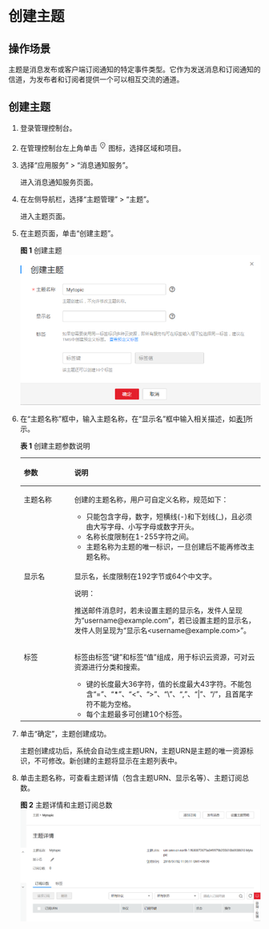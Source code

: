 # 创建主题<a name="zh-cn_topic_0043961401"></a>

## 操作场景<a name="section5231877317314"></a>

主题是消息发布或客户端订阅通知的特定事件类型。它作为发送消息和订阅通知的信道，为发布者和订阅者提供一个可以相互交流的通道。

## 创建主题<a name="section141512514421"></a>

1.  登录管理控制台。
2.  在管理控制台左上角单击![](figures/icon-region.png)图标，选择区域和项目。
3.  选择“应用服务” \> “消息通知服务”。

    进入消息通知服务页面。

4.  在左侧导航栏，选择“主题管理” \> “主题”。

    进入主题页面。

5.  在主题页面，单击“创建主题”。

    **图 1**  创建主题<a name="fb81883b6094f42bf857bca85b023414d"></a>  
    ![](figures/创建主题.png "创建主题")

6.  在“主题名称”框中，输入主题名称，在“显示名”框中输入相关描述，如[表1](#zh-cn_topic_0043394871_table9567729153632)所示。

    **表 1**  创建主题参数说明

    <a name="zh-cn_topic_0043394871_table9567729153632"></a>
    <table><thead align="left"><tr id="zh-cn_topic_0043394871_row46643153153632"><th class="cellrowborder" valign="top" width="21%" id="mcps1.2.3.1.1"><p id="zh-cn_topic_0043394871_p45773798153632"><a name="zh-cn_topic_0043394871_p45773798153632"></a><a name="zh-cn_topic_0043394871_p45773798153632"></a><strong id="zh-cn_topic_0043394871_b4942326616041"><a name="zh-cn_topic_0043394871_b4942326616041"></a><a name="zh-cn_topic_0043394871_b4942326616041"></a>参数</strong></p>
    </th>
    <th class="cellrowborder" valign="top" width="79%" id="mcps1.2.3.1.2"><p id="zh-cn_topic_0043394871_p16690171153632"><a name="zh-cn_topic_0043394871_p16690171153632"></a><a name="zh-cn_topic_0043394871_p16690171153632"></a><strong id="zh-cn_topic_0043394871_b4386163916041"><a name="zh-cn_topic_0043394871_b4386163916041"></a><a name="zh-cn_topic_0043394871_b4386163916041"></a>说明</strong></p>
    </th>
    </tr>
    </thead>
    <tbody><tr id="zh-cn_topic_0043394871_row15993813153632"><td class="cellrowborder" valign="top" width="21%" headers="mcps1.2.3.1.1 "><p id="zh-cn_topic_0043394871_p41631540153632"><a name="zh-cn_topic_0043394871_p41631540153632"></a><a name="zh-cn_topic_0043394871_p41631540153632"></a>主题名称</p>
    </td>
    <td class="cellrowborder" valign="top" width="79%" headers="mcps1.2.3.1.2 "><p id="zh-cn_topic_0043394871_p44258107153632"><a name="zh-cn_topic_0043394871_p44258107153632"></a><a name="zh-cn_topic_0043394871_p44258107153632"></a>创建的主题名称，用户可自定义名称，规范如下：</p>
    <a name="zh-cn_topic_0043394871_ul40971925153757"></a><a name="zh-cn_topic_0043394871_ul40971925153757"></a><ul id="zh-cn_topic_0043394871_ul40971925153757"><li>只能包含字母，数字，短横线(-)和下划线(_)，且必须由大写字母、小写字母或数字开头。</li><li>名称长度限制在1-255字符之间。</li><li>主题名称为主题的唯一标识，一旦创建后不能再修改主题名称。</li></ul>
    </td>
    </tr>
    <tr id="zh-cn_topic_0043394871_row62778644153632"><td class="cellrowborder" valign="top" width="21%" headers="mcps1.2.3.1.1 "><p id="zh-cn_topic_0043394871_p121659153934"><a name="zh-cn_topic_0043394871_p121659153934"></a><a name="zh-cn_topic_0043394871_p121659153934"></a>显示名</p>
    </td>
    <td class="cellrowborder" valign="top" width="79%" headers="mcps1.2.3.1.2 "><p id="zh-cn_topic_0043394871_p43586774153632"><a name="zh-cn_topic_0043394871_p43586774153632"></a><a name="zh-cn_topic_0043394871_p43586774153632"></a>显示名，长度限制在192字节或64个中文字。</p>
    <div class="note" id="note171859549584"><a name="note171859549584"></a><a name="note171859549584"></a><span class="notetitle"> 说明： </span><div class="notebody"><p id="p11851754115814"><a name="p11851754115814"></a><a name="p11851754115814"></a>推送邮件消息时，若未设置主题的显示名，发件人呈现为“username@example.com”，若已设置主题的显示名，发件人则呈现为“显示名&lt;username@example.com&gt;”。</p>
    </div></div>
    </td>
    </tr>
    <tr id="row125903812432"><td class="cellrowborder" valign="top" width="21%" headers="mcps1.2.3.1.1 "><p id="p16654716164312"><a name="p16654716164312"></a><a name="p16654716164312"></a>标签</p>
    </td>
    <td class="cellrowborder" valign="top" width="79%" headers="mcps1.2.3.1.2 "><p id="p860661310433"><a name="p860661310433"></a><a name="p860661310433"></a>标签由标签“键”和标签“值”组成，用于标识云资源，可对云资源进行分类和搜索。</p>
    <a name="ul1560610134435"></a><a name="ul1560610134435"></a><ul id="ul1560610134435"><li>键的长度最大36字符，值的长度最大43字符。不能包含“=”、“*”、“&lt;”、“&gt;”、“\”、“,”、“|”、“/”，且首尾字符不能为空格。</li><li>每个主题最多可创建10个标签。</li></ul>
    </td>
    </tr>
    </tbody>
    </table>

7.  单击“确定”，主题创建成功。

    主题创建成功后，系统会自动生成主题URN，主题URN是主题的唯一资源标识，不可修改。新创建的主题将显示在主题列表中。

8.  单击主题名称，可查看主题详情（包含主题URN、显示名等）、主题订阅总数。

    **图 2**  主题详情和主题订阅总数<a name="fig266465111173"></a>  
    ![](figures/主题详情和主题订阅总数.png "主题详情和主题订阅总数")


